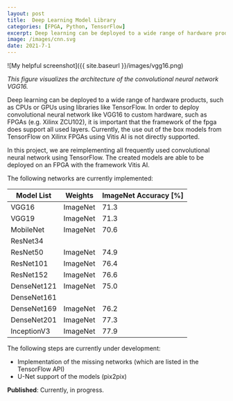 ```yaml
---
layout: post
title:  Deep Learning Model Library
categories: [FPGA, Python, TensorFlow]
excerpt: Deep learning can be deployed to a wide range of hardware products, such as CPUs or GPUs using libraries like TensorFlow. In order to deploy convolutional neural network to FPGAs, it is important that the framework of the fpga does support all used layers.
image: /images/cnn.svg
date: 2021-7-1
---
```


![My helpful screenshot]({{ site.baseurl }}/images/vgg16.png)

*This figure visualizes the architecture of the convolutional neural network VGG16.*

Deep learning can be deployed to a wide range of hardware products, such as CPUs or GPUs using libraries like TensorFlow.
In order to deploy convolutional neural network like VGG16 to custom hardware, such as FPGAs (e.g. Xilinx ZCU102), it is
important that the framework of the fpga does support all used layers. Currently, the use out of the box models from TensorFlow on
Xilinx FPGAs using Vitis AI is not directly supported.

In this project, we are reimplementing all frequently used convolutional neural network using TensorFlow. The created models
are able to be deployed on an FPGA with the framework Vitis AI.

The following networks are currently implemented:

| Model List | Weights       | ImageNet Accuracy [%] |
| --- |---------------| --- |
| VGG16	| ImageNet	| 71.3 
| VGG19	| ImageNet	| 71.3 
| MobileNet	| ImageNet	| 70.6 
| ResNet34	|               |
| ResNet50	| ImageNet	| 74.9
| ResNet101	| ImageNet	| 76.4
| ResNet152	| ImageNet	| 76.6
| DenseNet121	| ImageNet	| 75.0
| DenseNet161	||
| DenseNet169	| ImageNet	| 76.2
| DenseNet201	| ImageNet	| 77.3
| InceptionV3 | ImageNet    | 77.9




The following steps are currently under development:
* Implementation of the missing networks (which are listed in the TensorFlow API)
* U-Net support of the models (pix2pix)

**Published**: Currently, in progress. 
